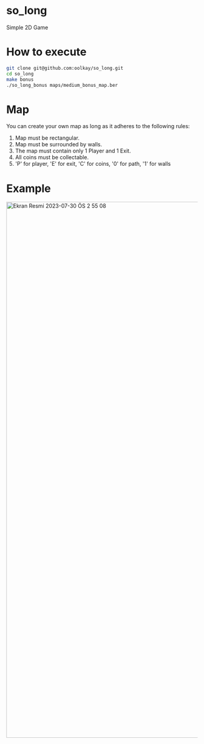 # so_long
Simple 2D Game
# How to execute
```bash
git clone git@github.com:oolkay/so_long.git
cd so_long
make bonus
./so_long_bonus maps/medium_bonus_map.ber
```
# Map
You can create your own map as long as it adheres to the following rules:
1. Map must be rectangular.
2. Map must be surrounded by walls.
3. The map must contain only 1 Player and 1 Exit.
4. All coins must be collectable.
5. 'P' for player, 'E' for exit, 'C' for coins, '0' for path, '1' for walls

# Example
<img width="1412" alt="Ekran Resmi 2023-07-30 ÖS 2 55 08" src="https://github.com/oolkay/so_long/assets/89595806/16a6a808-ad7f-42ca-9f6d-f30059abeaa3">
